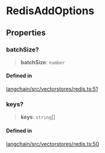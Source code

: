 RedisAddOptions
===============

Properties[​](#properties "Direct link to Properties")
------------------------------------------------------

### batchSize?[​](#batchsize "Direct link to batchSize?")

> **batchSize**: `number`

#### Defined in[​](#defined-in "Direct link to Defined in")

[langchain/src/vectorstores/redis.ts:51](https://github.com/hwchase17/langchainjs/blob/46e1734/langchain/src/vectorstores/redis.ts#L51)

### keys?[​](#keys "Direct link to keys?")

> **keys**: `string`\[\]

#### Defined in[​](#defined-in-1 "Direct link to Defined in")

[langchain/src/vectorstores/redis.ts:50](https://github.com/hwchase17/langchainjs/blob/46e1734/langchain/src/vectorstores/redis.ts#L50)